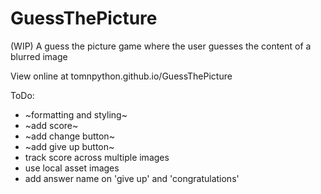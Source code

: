 # GuessThePicture
(WIP) A guess the picture game where the user guesses the content of a blurred image

View online at tomnpython.github.io/GuessThePicture

ToDo:
- ~formatting and styling~
- ~add score~
- ~add change button~
- ~add give up button~
- track score across multiple images
- use local asset images
- add answer name on 'give up' and 'congratulations'
